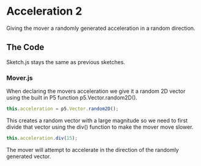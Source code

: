 # Acceleration 2

Giving the mover a randomly generated acceleration in a random direction.

## The Code

Sketch.js stays the same as previous sketches.

### Mover.js

When declaring the movers acceleration we give it a random 2D vector using the built in P5 function p5.Vector.random2D().

```js
this.acceleration = p5.Vector.random2D();
```

This creates a random vector with a large magnitude so we need to first divide that vector using the div() function to make the mover move slower.

```js
this.acceleration.div(15);
```

The mover will attempt to accelerate in the direction of the randomly generated vector.